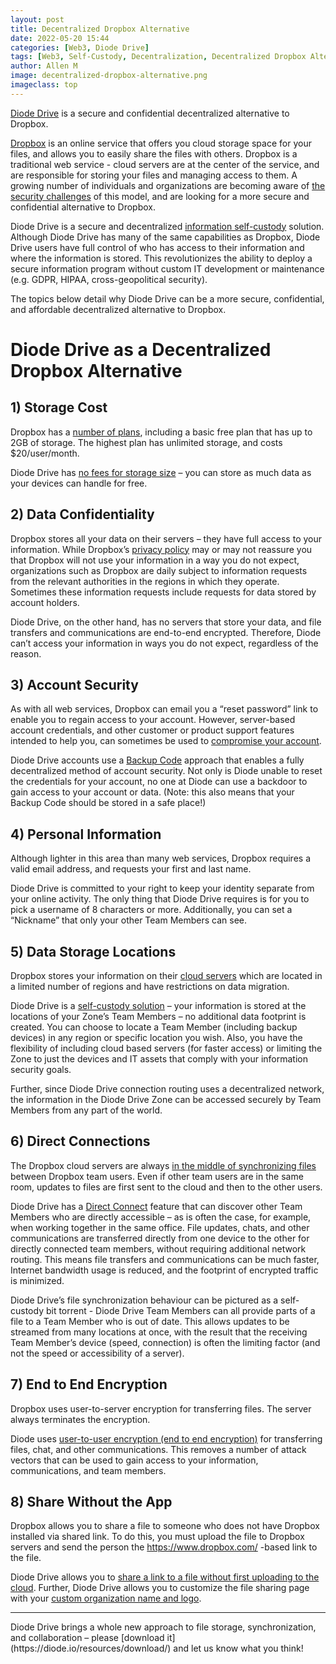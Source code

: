 ```yaml
---
layout: post
title: Decentralized Dropbox Alternative
date: 2022-05-20 15:44
categories: [Web3, Diode Drive]
tags: [Web3, Self-Custody, Decentralization, Decentralized Dropbox Alternative]
author: Allen M
image: decentralized-dropbox-alternative.png
imageclass: top
---
```

[Diode Drive](https://diode.io/products/d-drive/) is a secure and confidential decentralized alternative to Dropbox.  

[Dropbox](https://dropbox.com) is an online service that offers you cloud storage space for your files, and allows you to easily share the files with others.  Dropbox is a traditional web service - cloud servers are at the center of the service, and are responsible for storing your files and managing access to them.  A growing number of individuals and organizations are becoming aware of [the security challenges](https://www.theguardian.com/technology/2016/aug/31/dropbox-hack-passwords-68m-data-breach) of this model, and are looking for a more secure and confidential alternative to Dropbox.  

Diode Drive is a secure and decentralized [information self-custody](https://diode.io/diode%20drive/self-custody-for-data-22032/) solution.  Although Diode Drive has many of the same capabilities as Dropbox, Diode Drive users have full control of who has access to their information and where the information is stored.  This revolutionizes the ability to deploy a secure information program without custom IT development or maintenance (e.g. GDPR, HIPAA, cross-geopolitical security).

The topics below detail why Diode Drive can be a more secure, confidential, and affordable decentralized alternative to Dropbox.

# Diode Drive as a Decentralized Dropbox Alternative

## 1) Storage Cost

Dropbox has a [number of plans](https://dropbox.com/plans), including a basic free plan that has up to 2GB of storage.  The highest plan has unlimited storage, and costs $20/user/month.

Diode Drive has [no fees for storage size](https://support.diode.io/article/vr156n18cf-is-diodedrive-unlimited-storage) – you can store as much data as your devices can handle for free.

## 2) Data Confidentiality

Dropbox stores all your data on their servers – they have full access to your information.  While Dropbox’s [privacy policy](https://www.dropbox.com/privacy) may or may not reassure you that Dropbox will not use your information in a way you do not expect, organizations such as Dropbox are daily subject to information requests from the relevant authorities in the regions in which they operate.  Sometimes these information requests include requests for data stored by account holders.

Diode Drive, on the other hand, has no servers that store your data, and file transfers and communications are end-to-end encrypted.  Therefore, Diode can’t access your information in ways you do not expect, regardless of the reason.

## 3) Account Security

As with all web services, Dropbox can email you a “reset password” link to enable you to regain access to your account.  However, server-based account credentials, and other customer or product support features intended to help you, can sometimes be used to [compromise your account](https://www.theguardian.com/technology/2016/aug/31/dropbox-hack-passwords-68m-data-breach).

Diode Drive accounts use a [Backup Code](https://support.diode.io/article/l7noragxyj-diode-drive-backup-codes) approach that enables a fully decentralized method of account security.  Not only is Diode unable to reset the credentials for your account, no one at Diode can use a backdoor to gain access to your account or data. (Note: this also means that your Backup Code should be stored in a safe place!)

## 4) Personal Information

Although lighter in this area than many web services, Dropbox requires a valid email address, and requests your first and last name.  

Diode Drive is committed to your right to keep your identity separate from your online activity.  The only thing that Diode Drive requires is for you to pick a username of 8 characters or more.  Additionally, you can set a “Nickname” that only your other Team Members can see.

## 5)	Data Storage Locations

Dropbox stores your information on their [cloud servers](https://help.dropbox.com/accounts-billing/security/physical-location-data-storage) which are located in a limited number of regions and have restrictions on data migration.

Diode Drive is a [self-custody solution](https://diode.io/diode%20drive/self-custody-for-data-22032/) – your information is stored at the locations of your Zone’s Team Members – no additional data footprint is created.  You can choose to locate a Team Member (including backup devices) in any region or specific location you wish.  Also, you have the flexibility of including cloud based servers (for faster access) or limiting the Zone to just the devices and IT assets that comply with your information security goals.  

Further, since Diode Drive connection routing uses a decentralized network, the information in the Diode Drive Zone can be accessed securely by Team Members from any part of the world.

## 6)	Direct Connections

The Dropbox cloud servers are always [in the middle of synchronizing files](https://help.dropbox.com/installs-integrations/sync-uploads/sync-overview) between Dropbox team users.  Even if other team users are in the same room, updates to files are first sent to the cloud and then to the other users.

Diode Drive has a [Direct Connect](https://diode.io/diodedrive/diodedriveupdate-directconnect-22033/) feature that can discover other Team Members who are directly accessible – as is often the case, for example, when working together in the same office.  File updates, chats, and other communications are transferred directly from one device to the other for directly connected team members, without requiring additional network routing.  This means file transfers and communications can be much faster, Internet bandwidth usage is reduced, and the footprint of encrypted traffic is minimized.

Diode Drive’s file synchronization behaviour can be pictured as a self-custody bit torrent - Diode Drive Team Members can all provide parts of a file to a Team Member who is out of date.  This allows updates to be streamed from many locations at once, with the result that the receiving Team Member’s device (speed, connection) is often the limiting factor (and not the speed or accessibility of a server).  

## 7)	End to End Encryption

Dropbox uses user-to-server encryption for transferring files.  The server always terminates the encryption. 

Diode uses [user-to-user encryption (end to end encryption)](https://support.diode.io/article/pvmzyqlesq-how-it-works) for transferring files, chat, and other communications.  This removes a number of attack vectors that can be used to gain access to your information, communications, and team members.

## 8)	Share Without the App

Dropbox allows you to share a file to someone who does not have Dropbox installed via shared link.  To do this, you must upload the file to Dropbox servers and send the person the https://www.dropbox.com/ -based link to the file.

Diode Drive allows you to [share a link to a file without first uploading to the cloud](https://diode.io/diode%20drive/Share-Files-Without-Uploading-21077/).  Further, Diode Drive allows you to customize the file sharing page with your [custom organization name and logo](https://support.diode.io/article/ssnzo09rzv-share-page-information). 

<hr>
Diode Drive brings a whole new approach to file storage, synchronization, and collaboration – please [download it](https://diode.io/resources/download/) and let us know what you think!
